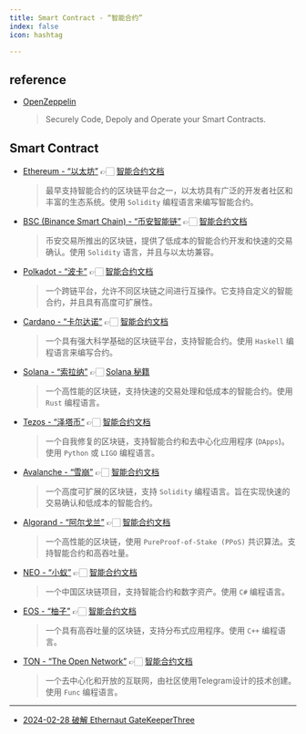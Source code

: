 ```yaml
---
title: Smart Contract - “智能合约”
index: false
icon: hashtag

---
```


<!-- more -->

## reference

- [OpenZeppelin](https://www.openzeppelin.com)
    > Securely Code, Depoly and Operate your Smart Contracts.

## Smart Contract

- [Ethereum - “以太坊”](https://ethereum.org) 👉🏻 [智能合约文档](https://ethereum.org/zh/developers/docs/smart-contracts)
    > 最早支持智能合约的区块链平台之一，以太坊具有广泛的开发者社区和丰富的生态系统。使用 `Solidity` 编程语言来编写智能合约。

- [BSC (Binance Smart Chain) - “币安智能链”](https://www.bnbchain.org/zh-CN) 👉🏻 [智能合约文档](https://docs.bnbchain.org/docs/replit/#create-smart-contract)
    > 币安交易所推出的区块链，提供了低成本的智能合约开发和快速的交易确认。使用 `Solidity` 语言，并且与以太坊兼容。

- [Polkadot - “波卡”](https://polkadot.network) 👉🏻 [智能合约文档](https://wiki.polkadot.network/docs/build-smart-contracts)
    > 一个跨链平台，允许不同区块链之间进行互操作。它支持自定义的智能合约，并且具有高度可扩展性。

- [Cardano - “卡尔达诺”](https://cardano.org) 👉🏻 [智能合约文档](https://docs.cardano.org/smart-contracts)
    > 一个具有强大科学基础的区块链平台，支持智能合约。使用 `Haskell` 编程语言来编写合约。

- [Solana - “索拉纳”](https://solana.com/zh) 👉🏻 [Solana 秘籍](https://solanacookbook.com/zh/)
    > 一个高性能的区块链，支持快速的交易处理和低成本的智能合约。使用 `Rust` 编程语言。

- [Tezos - “泽塔币”](https://tezos.com) 👉🏻 [智能合约文档](https://tezos.com/developers/languages)
    > 一个自我修复的区块链，支持智能合约和去中心化应用程序 (`DApps`)。使用 `Python` 或 `LIGO` 编程语言。

- [Avalanche - “雪崩”](https://www.avax.network) 👉🏻 [智能合约文档](https://docs.avax.network/build/dapp/smart-contracts/remix-deploy)
    > 一个高度可扩展的区块链，支持 `Solidity` 编程语言。旨在实现快速的交易确认和低成本的智能合约。

- [Algorand - “阿尔戈兰”](https://www.algorand.foundation) 👉🏻 [智能合约文档](https://developer.algorand.org/zh-hans/docs/get-details/dapps/smart-contracts)
    > 一个高性能的区块链，使用 `PureProof-of-Stake (PPoS)` 共识算法。支持智能合约和高吞吐量。

- [NEO - “小蚁”](https://neo.org) 👉🏻 [智能合约文档](https://docs.neo.org/v2/docs/zh-cn/sc/gettingstarted/introduction.html)
    > 一个中国区块链项目，支持智能合约和数字资产。使用 `C#` 编程语言。

- [EOS - “柚子”](https://eosnetwork.com/zh) 👉🏻 [智能合约文档](https://docs.eosnetwork.com/zh/docs/latest/quick-start/write-a-contract)
    > 一个具有高吞吐量的区块链，支持分布式应用程序。使用 `C++` 编程语言。
    
- [TON - “The Open Network”](https://ton.org) 👉🏻 [智能合约文档](https://docs.ton.org/develop/smart-contracts)
    >  一个去中心化和开放的互联网，由社区使用Telegram设计的技术创建。使用 `Func` 编程语言。
    
------

- [2024-02-28 破解 Ethernaut GateKeeperThree](https://mp.weixin.qq.com/s/5feFtjNYk7NkAzjDqnztgw)